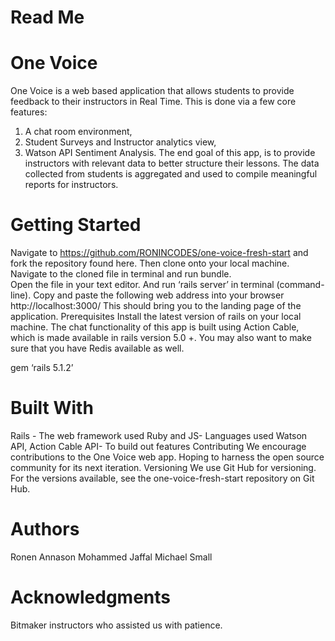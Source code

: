 # Read Me

# One Voice
One Voice is a web based application that allows students to provide feedback to their instructors in Real Time. This is done via a few core features:

1) A chat room environment,
2) Student Surveys and Instructor analytics view,
3) Watson API Sentiment Analysis.
The end goal of this app, is to provide instructors with relevant data to better structure their lessons.  The data collected from students is aggregated and used to compile meaningful reports for instructors.

# Getting Started
Navigate to https://github.com/RONINCODES/one-voice-fresh-start and fork the repository found here.  Then clone onto your local machine.  
Navigate to the cloned file in terminal and run bundle.  
Open the file in your text editor.
And run ‘rails server’ in terminal (command-line).
Copy and paste the following web address into your browser http://localhost:3000/
This should bring you to the landing page of the application.
Prerequisites
Install the latest version of rails on your local machine.
The chat functionality of this app is built using Action Cable, which is made available in rails version 5.0 +.  You may also want to make sure that you have Redis available as well.

gem ‘rails 5.1.2’

# Built With
Rails - The web framework used
Ruby and JS- Languages used
Watson API, Action Cable API- To build out features
Contributing
We encourage contributions to the One Voice web app.  Hoping to harness the open source community for its next iteration.
Versioning
We use Git Hub for versioning. For the versions available, see the one-voice-fresh-start repository on Git Hub.

# Authors
Ronen Annason
Mohammed Jaffal
Michael Small

# Acknowledgments
Bitmaker instructors who assisted us with patience.
